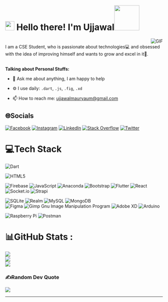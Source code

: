 # <img src="https://github.com/TheDudeThatCode/TheDudeThatCode/blob/master/Assets/Hi.gif" width="29px"> Hello there! I'm Ujjawal<img src="https://github.com/TheDudeThatCode/TheDudeThatCode/blob/master/Assets/Developer.gif" width="80px">

<!-- <p align="left"> <img src="https://komarev.com/ghpvc/?username=ujjawalmaurya&label=Profile%20views&color=0e75b6&style=flat" alt="ujjawalmaurya" /> </p> -->


<img align="right" alt="GIF" src="https://media.giphy.com/media/L8K62iTDkzGX6/giphy.gif" />
<br />
I am a CSE Student, who is passionate about technologies💻 and obsessed with the idea of improving himself and wants to grow and excel in it🚀.

<br>
<!-- Linux Enthusiast || Android Developer || JavaScript is ♥️♥️ || KDE is ♥️♥️ -->
<br/>

**Talking about Personal Stuffs:**
<!-- - 👨🏽‍💻 I’m currently pursuing my Bachelor's degree in Computer Science. -->
<!-- - 👨🏽‍💻 I’m currently learning JS libraries -->
- 💬 Ask me about anything, I am happy to help
<!-- 👨🏽‍💼 Active participant in Competitive Programming competitions-->
<!-- - 🤔 I’m looking for help with  -->
- ⚙️ I use daily: `.dart`, `.js`, `.fig`, `.xd`
<!--  👨 Open Source Contributor-->
- 📫 How to reach me: ujjawalmauryaum@gmail.com



## 🌐Socials
[![Facebook](https://img.shields.io/badge/Facebook-%231877F2.svg?logo=Facebook&logoColor=white)](https://facebook.com/ujjawalmauryaum) [![Instagram](https://img.shields.io/badge/Instagram-%23E4405F.svg?logo=Instagram&logoColor=white)](https://instagram.com/1amujjawal) [![LinkedIn](https://img.shields.io/badge/LinkedIn-%230077B5.svg?logo=linkedin&logoColor=white)](https://linkedin.com/in/ujjawalmauryaum) [![Stack Overflow](https://img.shields.io/badge/-Stackoverflow-FE7A16?logo=stack-overflow&logoColor=white)](https://stackoverflow.com/users/12053457/ujjawal-maurya) [![Twitter](https://img.shields.io/badge/Twitter-%231DA1F2.svg?logo=Twitter&logoColor=white)](https://twitter.com/1amUjjawal) 

# 💻Tech Stack
![Dart](https://img.shields.io/badge/dart-%230175C2.svg?style=flat&logo=dart&logoColor=white)
<!-- ![Go](https://img.shields.io/badge/go-%2300ADD8.svg?style=flat&logo=go&logoColor=white)  -->
![HTML5](https://img.shields.io/badge/html5-%23E34F26.svg?style=flat&logo=html5&logoColor=white)
<!-- ![AWS](https://img.shields.io/badge/AWS-%23FF9900.svg?style=flat&logo=amazon-aws&logoColor=white)  -->
![Firebase](https://img.shields.io/badge/firebase-%23039BE5.svg?style=flat&logo=firebase)
![JavaScript](https://img.shields.io/badge/javascript-%23323330.svg?style=flat&logo=javascript&logoColor=%23F7DF1E) 
![Anaconda](https://img.shields.io/badge/Anaconda-%2344A833.svg?style=flat&logo=anaconda&logoColor=white) 
![Bootstrap](https://img.shields.io/badge/bootstrap-%23563D7C.svg?style=flat&logo=bootstrap&logoColor=white) 
![Flutter](https://img.shields.io/badge/Flutter-%2302569B.svg?style=flat&logo=Flutter&logoColor=white) 
![React](https://img.shields.io/badge/react-%2320232a.svg?style=flat&logo=react&logoColor=%2361DAFB) 
![Socket.io](https://img.shields.io/badge/Socket.io-black?style=flat&logo=socket.io&badgeColor=010101) 
![Strapi](https://img.shields.io/badge/strapi-%232E7EEA.svg?style=flat&logo=strapi&logoColor=white) 
<!-- ![Nginx](https://img.shields.io/badge/nginx-%23009639.svg?style=flat&logo=nginx&logoColor=white)  -->
![SQLite](https://img.shields.io/badge/sqlite-%2307405e.svg?style=flat&logo=sqlite&logoColor=white) 
![Realm](https://img.shields.io/badge/Realm-39477F?style=flat&logo=realm&logoColor=white)
![MySQL](https://img.shields.io/badge/mysql-%2300f.svg?style=flat&logo=mysql&logoColor=white) 
![MongoDB](https://img.shields.io/badge/MongoDB-%234ea94b.svg?style=flat&logo=mongodb&logoColor=white) 	
![Figma](https://img.shields.io/badge/figma-%23F24E1E.svg?style=flat&logo=figma&logoColor=white) 
![Gimp Gnu Image Manipulation Program](https://img.shields.io/badge/Gimp-657D8B?style=flat&logo=gimp&logoColor=FFFFFF) 
![Adobe XD](https://img.shields.io/badge/Adobe%20XD-470137?style=flat&logo=Adobe%20XD&logoColor=#FF61F6) 
![Arduino](https://img.shields.io/badge/-Arduino-00979D?style=flat&logo=Arduino&logoColor=white) 
<!-- ![Docker](https://img.shields.io/badge/docker-%230db7ed.svg?style=flat&logo=docker&logoColor=white)  -->
![Raspberry Pi](https://img.shields.io/badge/-RaspberryPi-C51A4A?style=flat&logo=Raspberry-Pi) 
![Postman](https://img.shields.io/badge/Postman-FF6C37?style=flat&logo=postman&logoColor=white)

# 📊GitHub Stats :
![](https://github-readme-stats.vercel.app/api?username=UjjawalMaurya&theme=radical&hide_border=false&include_all_commits=true&count_private=true)<br/>
![](https://github-readme-streak-stats.herokuapp.com/?user=UjjawalMaurya&theme=radical&hide_border=false)<br/>
![](https://github-readme-stats.vercel.app/api/top-langs/?username=UjjawalMaurya&theme=radical&hide_border=false&include_all_commits=true&count_private=true&layout=compact)

<!-- ## 🏆GitHub Trophies
![](https://github-profile-trophy.vercel.app/?username=UjjawalMaurya&theme=discord&no-frame=false&no-bg=false&margin-w=4) -->

### ✍️Random Dev Quote
![](https://quotes-github-readme.vercel.app/api?type=horizontal&theme=radical)

<!-- ### 😂Random Dev Meme
<img src="https://random-memer.herokuapp.com/" width="512px"/>-->

---
<!-- Visitor count -->
<!-- [![](https://visitcount.itsvg.in/api?id=UjjawalMaurya&icon=2&color=6)](https://visitcount.itsvg.in) -->
